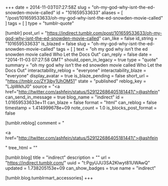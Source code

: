 +++
date = 2014-11-03T07:27:58Z
slug = "oh-my-god-why-isnt-the-ed-snowden-movie-called"
id = "101659533633"
aliases = [ "/post/101659533633/oh-my-god-why-isnt-the-ed-snowden-movie-called" ]
tags = [ ]
type = "tumblr-quote"

[tumblr]
post_url = "https://indirect.tumblr.com/post/101659533633/oh-my-god-why-isnt-the-ed-snowden-movie-called"
can_like = false
id_string = "101659533633"
is_blazed = false
slug = "oh-my-god-why-isnt-the-ed-snowden-movie-called"
tags = [ ]
text = "oh my god why isn’t the ed snowden movie called Who Let the Docs Out"
can_reply = false
date = "2014-11-03 07:27:58 GMT"
should_open_in_legacy = true
type = "quote"
summary = "oh my god why isn’t the ed snowden movie called Who Let the Docs Out"
interactability_reblog = "everyone"
interactability_blaze = "everyone"
display_avatar = true
is_blaze_pending = false
short_url = "https://tmblr.co/ZY3jby1UhOM51"
state = "published"
reblog_key = "LJpWkhJ0"
source = "<a href=\"http://twitter.com/ashfein/status/529122686405181441\">@ashfein</a>"
can_send_in_message = true
blog_name = "indirect"
id = 1.01659533633e+11
can_blaze = false
format = "html"
can_reblog = false
timestamp = 1.414999678e+09
note_count = 1.0
is_blocks_post_format = false

[tumblr.reblog]
comment = "<p><a href=\"http://twitter.com/ashfein/status/529122686405181441\">@ashfein</a></p>"
tree_html = ""

[tumblr.blog]
title = "indirect"
description = ""
url = "https://indirect.tumblr.com/"
uuid = "t:PgyUJU3SA2Klwyt81UWAwQ"
updated = 1.738205153e+09
can_show_badges = true
name = "indirect"

[tumblr.blog.tumblrmart_accessories]
+++
